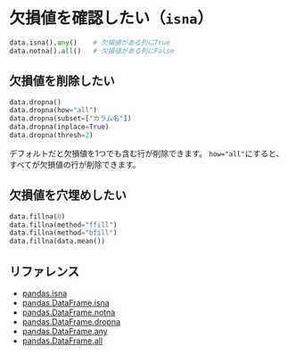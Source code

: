 # 欠損値を確認したい（``isna``）

```python
data.isna().any()    # 欠損値がある列にTrue
data.notna().all()   # 欠損値がある列にFalse
```
## 欠損値を削除したい

```python
data.dropna()
data.dropna(how="all")
data.dropna(subset=["カラム名"])
data.dropna(inplace=True)
data.dropna(thresh=2)
```

デフォルトだと欠損値を1つでも含む行が削除できます。
``how="all"``にすると、すべてが欠損値の行が削除できます。

## 欠損値を穴埋めしたい

```python
data.fillna(0)
data.fillna(method="ffill")
data.fillna(method="bfill")
data.fillna(data.mean())
```

## リファレンス

- [pandas.isna](https://pandas.pydata.org/pandas-docs/stable/reference/api/pandas.isna.html)
- [pandas.DataFrame.isna](https://pandas.pydata.org/pandas-docs/stable/reference/api/pandas.DataFrame.isna.html)
- [pandas.DataFrame.notna](https://pandas.pydata.org/pandas-docs/stable/reference/api/pandas.DataFrame.notna.html)
- [pandas.DataFrame.dropna](https://pandas.pydata.org/pandas-docs/stable/reference/api/pandas.DataFrame.dropna.html)
- [pandas.DataFrame.any](https://pandas.pydata.org/pandas-docs/stable/reference/api/pandas.DataFrame.any.html)
- [pandas.DataFrame.all](https://pandas.pydata.org/pandas-docs/stable/reference/api/pandas.DataFrame.all.html)
